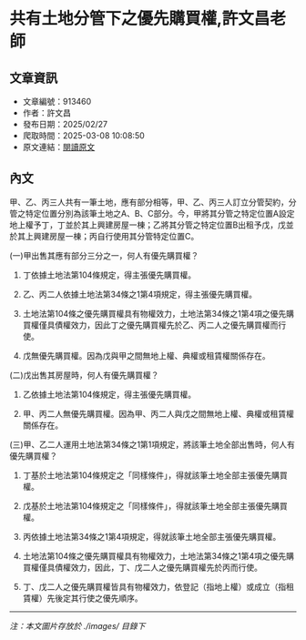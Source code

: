 # 共有土地分管下之優先購買權,許文昌老師

## 文章資訊
- 文章編號：913460
- 作者：許文昌
- 發布日期：2025/02/27
- 爬取時間：2025-03-08 10:08:50
- 原文連結：[閱讀原文](https://real-estate.get.com.tw/Columns/detail.aspx?no=913460)

## 內文
甲、乙、丙三人共有一筆土地，應有部分相等，甲、乙、丙三人訂立分管契約，分管之特定位置分別為該筆土地之A、B、C部分。今，甲將其分管之特定位置A設定地上權予丁，丁並於其上興建房屋一棟；乙將其分管之特定位置B出租予戊，戊並於其上興建房屋一棟；丙自行使用其分管特定位置C。

(一)甲出售其應有部分三分之一，何人有優先購買權？

1. 丁依據土地法第104條規定，得主張優先購買權。

2. 乙、丙二人依據土地法第34條之1第4項規定，得主張優先購買權。

3. 土地法第104條之優先購買權具有物權效力，土地法第34條之1第4項之優先購買權僅具債權效力，因此丁之優先購買權先於乙、丙二人之優先購買權而行使。

4. 戊無優先購買權。因為戊與甲之間無地上權、典權或租賃權關係存在。

(二)戊出售其房屋時，何人有優先購買權？

1. 乙依據土地法第104條規定，得主張優先購買權。

2. 甲、丙二人無優先購買權。因為甲、丙二人與戊之間無地上權、典權或租賃權關係存在。

(三)甲、乙二人運用土地法第34條之1第1項規定，將該筆土地全部出售時，何人有優先購買權？

1. 丁基於土地法第104條規定之「同樣條件」，得就該筆土地全部主張優先購買權。

2. 戊基於土地法第104條規定之「同樣條件」，得就該筆土地全部主張優先購買權。

3. 丙依據土地法第34條之1第4項規定，得就該筆土地全部主張優先購買權。

4. 土地法第104條之優先購買權具有物權效力，土地法第34條之1第4項之優先購買權僅具債權效力，因此，丁、戊二人之優先購買權先於丙而行使。

5. 丁、戊二人之優先購買權皆具有物權效力，依登記（指地上權）或成立（指租賃權）先後定其行使之優先順序。

---
*注：本文圖片存放於 ./images/ 目錄下*
